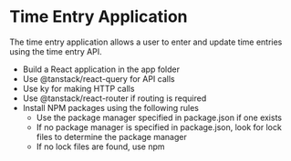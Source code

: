# Time Entry Application

The time entry application allows a user to enter and update time entries using the time entry API.

- Build a React application in the app folder
- Use @tanstack/react-query for API calls
- Use ky for making HTTP calls
- Use @tanstack/react-router if routing is required
- Install NPM packages using the following rules
  - Use the package manager specified in package.json if one exists
  - If no package manager is specified in package.json, look for lock files to determine the package manager
  - If no lock files are found, use npm
